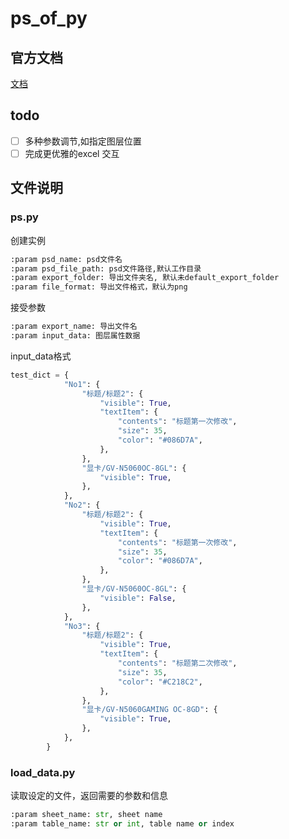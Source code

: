 # ps_of_py


## 官方文档
[文档](https://photoshop-python-api.readthedocs.io/en/master/)



## todo
 - [ ] 多种参数调节,如指定图层位置
 - [ ] 完成更优雅的excel 交互

## 文件说明
### ps.py

创建实例
```python
:param psd_name: psd文件名
:param psd_file_path: psd文件路径,默认工作目录
:param export_folder: 导出文件夹名, 默认未default_export_folder
:param file_format: 导出文件格式，默认为png
```


接受参数
```python
:param export_name: 导出文件名
:param input_data: 图层属性数据
```

input_data格式
```python
test_dict = {
            "No1": {
                "标题/标题2": {
                    "visible": True,
                    "textItem": {
                        "contents": "标题第一次修改",
                        "size": 35,
                        "color": "#086D7A",
                    },
                },
                "显卡/GV-N5060OC-8GL": {
                    "visible": True,
                },
            },
            "No2": {
                "标题/标题2": {
                    "visible": True,
                    "textItem": {
                        "contents": "标题第一次修改",
                        "size": 35,
                        "color": "#086D7A",
                    },
                },
                "显卡/GV-N5060OC-8GL": {
                    "visible": False,
                },
            },
            "No3": {
                "标题/标题2": {
                    "visible": True,
                    "textItem": {
                        "contents": "标题第二次修改",
                        "size": 35,
                        "color": "#C218C2",
                    },
                },
                "显卡/GV-N5060GAMING OC-8GD": {
                    "visible": True,
                },
            },
        }
```

### load_data.py
读取设定的文件，返回需要的参数和信息
```python
:param sheet_name: str, sheet name
:param table_name: str or int, table name or index
